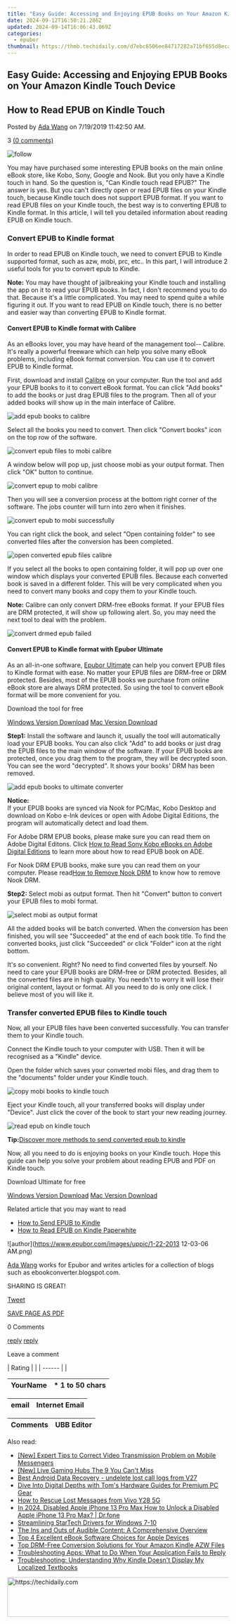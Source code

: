 ```yaml
---
title: "Easy Guide: Accessing and Enjoying EPUB Books on Your Amazon Kindle Touch Device"
date: 2024-09-12T16:50:21.286Z
updated: 2024-09-14T16:06:43.069Z
categories:
  - epubor
thumbnail: https://thmb.techidaily.com/d7ebc6506ee84717282a71bf655d8ecabd8e6c4fafa92ca86d15ca1c4deb0528.jpg
---
```


## Easy Guide: Accessing and Enjoying EPUB Books on Your Amazon Kindle Touch Device

## How to Read EPUB on Kindle Touch

Posted by [Ada Wang](https://plus.google.com/+AdaWang/posts) on 7/19/2019 11:42:50 AM.

3 [(0 comments)](http://www.epubor.com/#comment-area) 

![follow](http://www.epubor.com/images/follow.png)

You may have purchased some interesting EPUB books on the main online eBook store, like Kobo, Sony, Google and Nook. But you only have a Kindle touch in hand. So the question is, "Can Kindle touch read EPUB?" The answer is yes. But you can't directly open or read EPUB files on your Kindle touch, because Kindle touch does not support EPUB format. If you want to read EPUB files on your Kindle touch, the best way is to converting EPUB to Kindle format. In this article, I will tell you detailed information about reading EPUB on Kindle touch. 

### Convert EPUB to Kindle format

In order to read EPUB on Kindle touch, we need to convert EPUB to Kindle supported format, such as azw, mobi, prc, etc.. In this part, I will introduce 2 useful tools for you to convert epub to Kindle.

**Note:** You may have thought of jailbreaking your Kindle touch and installing the app on it to read your EPUB books. In fact, I don't recommend you to do that. Because it's a little complicated. You may need to spend quite a while figuring it out. If you want to read EPUB on Kindle touch, there is no better and easier way than converting EPUB to Kindle format.

#### **Convert EPUB to Kindle format with Calibre**

As an eBooks lover, you may have heard of the management tool-- Calibre. It's really a powerful freeware which can help you solve many eBook problems, including eBook format conversion. You can use it to convert EPUB to Kindle format.

First, download and install [Calibre](http://calibre-ebook.com/download) on your computer. Run the tool and add your EPUB books to it to convert eBook format. You can click "Add books" to add the books or just drag EPUB files to the program. Then all of your added books will show up in the main interface of Calibre.

![add epub books to calibre](http://www.epubor.com/images/uppic/added-epub-books-to-calibre.jpg)

Select all the books you need to convert. Then click "Convert books" icon on the top row of the software.

![convert epub files to mobi calibre](http://www.epubor.com/images/uppic/convert-epub-files-to-mobi-calibre.png)

A window below will pop up, just choose mobi as your output format. Then click "OK" button to continue.

![convert epup to mobi calibre](http://www.epubor.com/images/uppic/convert-epub-to-mobi-calibre.jpg)

Then you will see a conversion process at the bottom right corner of the software. The jobs counter will turn into zero when it finishes.

![convert epub to mobi successfully](http://www.epubor.com/images/uppic/convert-epub-to-mobi-successfully.png)

You can right click the book, and select "Open containing folder" to see converted files after the conversion has been completed.

![open converted epub files calibre](http://www.epubor.com/images/uppic/add-epub-books-to-ultimate-converter.jpg)

If you select all the books to open containing folder, it will pop up over one window which displays your converted EPUB files. Because each converted book is saved in a different folder. This will be very complicated when you need to convert many books and copy them to your Kindle touch.

**Note:** Calibre can only convert DRM-free eBooks format. If your EPUB files are DRM protected, it will show up following alert. So, you may need the next tool to deal with the problem.

![convert drmed epub failed](http://www.epubor.com/images/uppic/can-not-convert-drmed-epub-calibre.png)

#### Convert EPUB to Kindle format with Epubor Ultimate

As an all-in-one software, [Epubor Ultimate](https://tools.techidaily.com/epubor/ultimate/) can help you convert EPUB files to Kindle format with ease. No matter your EPUB files are DRM-free or DRM protected. Besides, most of the EPUB books we purchase from online eBook store are always DRM protected. So using the tool to convert eBook format will be more convenient for you. 

Download the tool for free

[Windows Version Download](https://tools.techidaily.com/epubor/ultimate/) [Mac Version Download](https://tools.techidaily.com/epubor/ultimate/) 

**Step1:** Install the software and launch it, usually the tool will automatically load your EPUB books. You can also click "Add" to add books or just drag the EPUB files to the main window of the software. If your EPUB books are protected, once you drag them to the program, they will be decrypted soon. You can see the word "decrypted". It shows your books' DRM has been removed.

![add epub books to ultimate converter](http://www.epubor.com/images/uppic/add-epub-books-to-ultimate-converter.jpg)

**Notice:**  
If your EPUB books are synced via Nook for PC/Mac, Kobo Desktop and download on Kobo e-Ink devices or open with Adobe Digital Editions, the program will automatically detect and load them.

For Adobe DRM EPUB books, please make sure you can read them on Adobe Digital Editons. Click [How to Read Sony Kobo eBooks on Adobe Digital Editions](https://tools.techidaily.com/epubor/products/) to learn more about how to read EPUB book on ADE.

For Nook DRM EPUB books, make sure you can read them on your computer. Please read[How to Remove Nook DRM](https://tools.techidaily.com/epubor/products/) to know how to remove Nook DRM.

**Step2:** Select mobi as output format. Then hit "Convert" button to convert your EPUB files to mobi format.

![select mobi as output format](http://www.epubor.com/images/uppic/convert-epub-to-kindle.jpg)

All the added books will be batch converted. When the conversion has been finished, you will see "Succeeded" at the end of each book title. To find the converted books, just click "Succeeded" or click "Folder" icon at the right bottom.

 It's so convenient. Right? No need to find converted files by yourself. No need to care your EPUB books are DRM-free or DRM protected. Besides, all the converted files are in high quality. You needn't to worry it will lose their original content, layout or format. All you need to do is only one click. I believe most of you will like it.

### Transfer converted EPUB files to Kindle touch

Now, all your EPUB files have been converted successfully. You can transfer them to your Kindle touch.

Connect the Kindle touch to your computer with USB. Then it will be recognised as a "Kindle" device.

 Open the folder which saves your converted mobi files, and drag them to the "documents" folder under your Kindle touch.

![copy mobi books to kindle touch](http://www.epubor.com/images/uppic/copy-mobi-books-to-kindle-touch.png)

Eject your Kindle touch, all your transferred books will display under "Device". Just click the cover of the book to start your new reading journey. 

![read epub on kindle touch](http://www.epubor.com/images/uppic/read-epub-on-kindle-touch.png)

**Tip:**[Discover more methods to send converted epub to kindle](https://tools.techidaily.com/epubor/products/)

Now, all you need to do is enjoying books on your Kindle touch. Hope this guide can help you solve your problem about reading EPUB and PDF on Kindle touch.

Download Ultimate for free

[Windows Version Download](https://tools.techidaily.com/epubor/ultimate/) [Mac Version Download](https://tools.techidaily.com/epubor/ultimate/) 

Related article that you may want to read

* [How to Send EPUB to Kindle](https://tools.techidaily.com/epubor/products/)
* [How to Read EPUB on Kindle Paperwhite](https://tools.techidaily.com/epubor/products/)

![author](https://www.epubor.com/images/uppic/1-22-2013 12-03-06 AM.png)

[Ada Wang](https://plus.google.com/+AdaWang/posts) works for Epubor and writes articles for a collection of blogs such as ebookconverter.blogspot.com.

SHARING IS GREAT!

[Tweet](https://twitter.com/share) 

[SAVE PAGE AS PDF](https://tools.techidaily.com/epubor/products/) 

0 Comments

[reply](https://tools.techidaily.com/epubor/products/) [reply](https://tools.techidaily.com/epubor/products/) 

Leave a comment

| Rating |  |
| ------ |  |

| YourName | \*  1 to 50 chars |
| -------- | ----------------- |

| email | Internet Email |
| ----- | -------------- |

| Comments | UBB Editor |
| -------- | ---------- |

<ins class="adsbygoogle"
     style="display:block"
     data-ad-format="autorelaxed"
     data-ad-client="ca-pub-7571918770474297"
     data-ad-slot="1223367746"></ins>

<ins class="adsbygoogle"
     style="display:block"
     data-ad-client="ca-pub-7571918770474297"
     data-ad-slot="8358498916"
     data-ad-format="auto"
     data-full-width-responsive="true"></ins>

<span class="atpl-alsoreadstyle">Also read:</span>
<div><ul>
<li><a href="https://facebook-clips.techidaily.com/new-expert-tips-to-correct-video-transmission-problem-on-mobile-messengers/"><u>[New] Expert Tips to Correct Video Transmission Problem on Mobile Messengers</u></a></li>
<li><a href="https://extra-approaches.techidaily.com/new-live-gaming-hubs-the-9-you-cant-miss/"><u>[New] Live Gaming Hubs The 9 You Can't Miss</u></a></li>
<li><a href="https://phone-solutions.techidaily.com/best-android-data-recovery-undelete-lost-call-logs-from-v27-by-fonelab-android-recover-call-logs/"><u>Best Android Data Recovery - undelete lost call logs from V27</u></a></li>
<li><a href="https://hardware-help.techidaily.com/dive-into-digital-depths-with-toms-hardware-guides-for-premium-pc-gear/"><u>Dive Into Digital Depths with Tom's Hardware Guides for Premium PC Gear</u></a></li>
<li><a href="https://blog-min.techidaily.com/how-to-rescue-lost-messages-from-vivo-y28-5g-by-fonelab-android-recover-messages/"><u>How to Rescue Lost Messages from Vivo Y28 5G</u></a></li>
<li><a href="https://iphone-unlock.techidaily.com/in-2024-disabled-apple-iphone-13-pro-max-how-to-unlock-a-disabled-apple-iphone-13-pro-max-drfone-by-drfone-ios/"><u>In 2024, Disabled Apple iPhone 13 Pro Max How to Unlock a Disabled Apple iPhone 13 Pro Max? | Dr.fone</u></a></li>
<li><a href="https://driver-install.techidaily.com/streamlining-startech-drivers-for-windows-7-10/"><u>Streamlining StarTech Drivers for Windows 7-10</u></a></li>
<li><a href="https://discover-answers.techidaily.com/the-ins-and-outs-of-audible-content-a-comprehensive-overview/"><u>The Ins and Outs of Audible Content: A Comprehensive Overview</u></a></li>
<li><a href="https://discover-answers.techidaily.com/top-4-excellent-ebook-software-choices-for-apple-devices/"><u>Top 4 Excellent eBook Software Choices for Apple Devices</u></a></li>
<li><a href="https://discover-answers.techidaily.com/top-drm-free-conversion-solutions-for-your-amazon-kindle-azw-files/"><u>Top DRM-Free Conversion Solutions for Your Amazon Kindle AZW Files</u></a></li>
<li><a href="https://discover-answers.techidaily.com/troubleshooting-apps-what-to-do-when-your-application-fails-to-reply/"><u>Troubleshooting Apps: What to Do When Your Application Fails to Reply</u></a></li>
<li><a href="https://discover-answers.techidaily.com/troubleshooting-understanding-why-kindle-doesnt-display-my-localized-textbooks/"><u>Troubleshooting: Understanding Why Kindle Doesn't Display My Localized Textbooks</u></a></li>
</ul></div>

<!-- affiliate ads begin -->
<a href="https://appsumo.8odi.net/c/5597632/2118326/7443" target="_top" id="2118326">
  <img src="//a.impactradius-go.com/display-ad/7443-2118326" border="0" alt="https://techidaily.com" width="728" height="90"/>
</a>
<img height="0" width="0" src="https://appsumo.8odi.net/i/5597632/2118326/7443" style="position:absolute;visibility:hidden;" border="0" />
<!-- affiliate ads end -->


